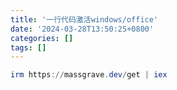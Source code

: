 ```yaml
---
title: '一行代码激活windows/office'
date: '2024-03-28T13:50:25+0800'
categories: []
tags: []
---
```



```powershell
irm https://massgrave.dev/get | iex
```

